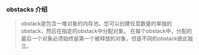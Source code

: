 ### obstacks 介绍
> obstack是包含一堆对象的内存池。您可以创建任意数量的单独的obstack，然后在指定的obstack中分配对象。
> 在每个obstack中，分配的最后一个对象必须始终是第一个被释放的对象，但是不同的obstack彼此独立。

